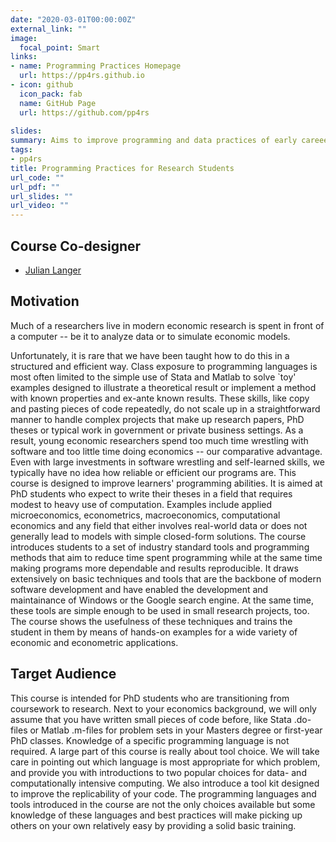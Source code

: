 ```yaml
---
date: "2020-03-01T00:00:00Z"
external_link: ""
image:
  focal_point: Smart
links:
- name: Programming Practices Homepage
  url: https://pp4rs.github.io
- icon: github
  icon_pack: fab
  name: GitHub Page
  url: https://github.com/pp4rs
  
slides:
summary: Aims to improve programming and data practices of early careeer researchers. Targeted at graduate students & researchers in business and economics.
tags:
- pp4rs
title: Programming Practices for Research Students
url_code: ""
url_pdf: ""
url_slides: ""
url_video: ""
---
```


## Course Co-designer

- [Julian Langer](https://www.julianlanger.org/)

## Motivation

Much of a researchers live in modern economic research is spent in front of a computer -- be it to analyze data or to simulate economic models.

Unfortunately, it is rare that we have been taught how to do this in a structured and efficient way.
Class exposure to programming languages is most often limited to the simple use of Stata and Matlab to solve `toy' examples designed to illustrate a theoretical result or implement a method with known properties and ex-ante known results.
These skills, like copy and pasting pieces of code repeatedly, do not scale up in a straightforward manner to handle complex projects that make up research papers, PhD theses or typical work in government or private business settings.
As a result, young economic researchers spend too much time wrestling with software and too little time doing economics -- our comparative advantage.
Even with large investments in software wrestling and self-learned skills, we typically have no idea how reliable or efficient our programs are.
This course is designed to improve learners' programming abilities.
It is aimed at PhD students who expect to write their theses in a field that requires modest to heavy use of computation.
Examples include applied microeconomics, econometrics, macroeconomics, computational economics and any field that either involves real-world data or does not generally lead to models with simple closed-form solutions.
The course introduces students to a set of industry standard tools and programming methods that aim to reduce time spent programming while at the same time making programs more dependable and results reproducible.
It draws extensively on basic techniques and tools that are the backbone of modern software development and have enabled the development and maintainance of Windows or the Google search engine.
At the same time, these tools are simple enough to be used in small research projects, too.
The course shows the usefulness of these techniques and trains the student in them by means of hands-on examples for a wide variety of economic and econometric applications.

## Target Audience

This course is intended for PhD students who are transitioning from coursework to research.
Next to your economics background, we will only assume that you have written small pieces of code before, like Stata .do-files or Matlab .m-files for problem sets in your Masters degree or first-year PhD classes.
Knowledge of a specific programming language is not required.
A large part of this course is really about tool choice.
We will take care in pointing out which language is most appropriate for which problem, and provide you with introductions to two popular choices for data- and computationally intensive computing.
We also introduce a tool kit designed to improve the replicability of your code.
The programming languages and tools introduced in the course are not the only choices available but some knowledge of these languages and best practices will make picking up others on your own relatively easy by providing a solid basic training.
